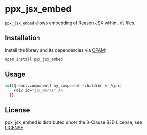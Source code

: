 # ppx_jsx_embed

`ppx_jsx_embed` allows embedding of Reason JSX within `.ml` files.

## Installation

Install the library and its dependencies via [OPAM][opam]:

[opam]: http://opam.ocaml.org/

```bash
opam install ppx_jsx_embed
```

## Usage

```ocaml
let[@react.component] my_component ~children = {%jsx|
    <div id="jsx_works" />
  |}
```

## License

ppx_jsx_embed is distributed under the 3-Clause BSD License, see
[LICENSE](./LICENSE).

